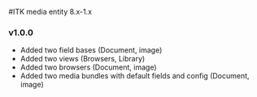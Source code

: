 #ITK media entity 8.x-1.x

### v1.0.0
- Added two field bases (Document, image)
- Added two views (Browsers, Library)
- Added two browsers (Document, image)
- Added two media bundles with default fields and config (Document, image)